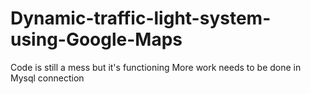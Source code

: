 # Dynamic-traffic-light-system-using-Google-Maps
Code is still a mess but it's functioning 
More work needs to be done in Mysql connection 

